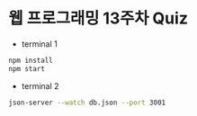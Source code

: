 # 웹 프로그래밍 13주차 Quiz

- terminal 1
```bash
npm install
npm start
```

- terminal 2
```bash
json-server --watch db.json --port 3001
```
